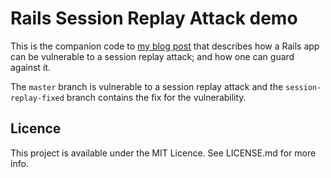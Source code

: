 # Rails Session Replay Attack demo

This is the companion code to [my blog post](https://binarysolo.chapter24.blog/avoiding-session-replay-attacks-in-rails) that describes how a Rails app can be vulnerable to a session replay attack; and how one can guard against it.

The `master` branch is vulnerable to a session replay attack and the `session-replay-fixed` branch contains the fix for the vulnerability.

## Licence

This project is available under the MIT Licence. See LICENSE.md for more info.